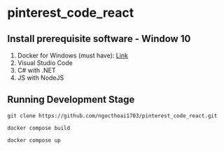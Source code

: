 # pinterest_code_react

## Install prerequisite software - Window 10

1. Docker for Windows (must have): [Link](https://www.youtube.com/watch?v=F3wEUL2i5KY)
2. Visual Studio Code
3. C# with .NET
4. JS with NodeJS

## Running Development Stage
```
git clone https://github.com/ngocthoai1703/pinterest_code_react.git

docker compose build

docker compose up
```
